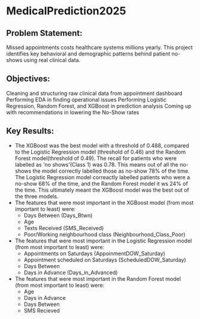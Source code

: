 # MedicalPrediction2025

## Problem Statement:
Missed appointments costs healthcare systems millions yearly. This project identifies key behavioral and demographic patterns behind patient no-shows using real clinical data.

## Objectives:
Cleaning and structuring raw clinical data from appointment dashboard
Performing EDA in finding operational issues
Performing Logistic Regression, Random Forest, and XGBoost in prediction analysis
Coming up with recommendations in lowering the No-Show rates

## Key Results:
* The XGBoost was the best model with a threshold of 0.488, compared to the Logistic Regression model (threshold of 0.46) and the Random Forest model(threshold of 0.49). The recall for patients who were labelled as 'no shows'(Class 1) was 0.78. This means out of all the no-shows the model correctly labelled those as no-show 78% of the time. The Logistic Regression model correactly labelled patients who were a no-show 68% of the time, and the Random Forest model it ws 24% of the time. This ultimately meant the XGBoost model was the best out of the three models. 
* The features that were most important in the XGBoost model (from most important to least) were:
  * Days Between (Days_Btwn)
  * Age
  * Texts Received (SMS_Received)
  * Poor/Working neighbourhood class (Neighbourhood_Class_Poor)
* The features that were most important in the Logistic Regression model (from most important to least) were:
  * Appointments on Saturdays (AppoinmentDOW_Saturday)
  * Appointment scheduled on Saturdays (ScheduledDOW_Saturday)
  * Days Between 
  * Days in Advance (Days_in_Advanced)
* The features that were most important in the Random Forest model (from most important to least) were:
  * Age
  * Days in Advance 
  * Days Between
  * SMS Recieved
